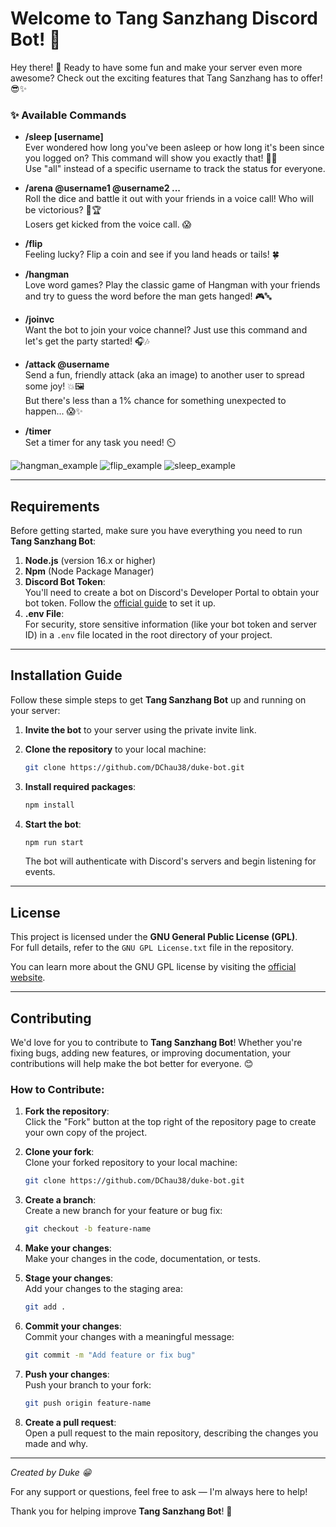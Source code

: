 # Welcome to Tang Sanzhang Discord Bot! 🎉

Hey there! 👋 Ready to have some fun and make your server even more awesome? Check out the exciting features that Tang Sanzhang has to offer! 😎✨

### **✨ Available Commands**

- **/sleep [username]**  
  Ever wondered how long you've been asleep or how long it's been since you logged on? This command will show you exactly that! 🛌💤  
  Use "all" instead of a specific username to track the status for everyone.

- **/arena @username1 @username2 ...**  
  Roll the dice and battle it out with your friends in a voice call! Who will be victorious? 🎲🏆  
  Losers get kicked from the voice call. 😱

- **/flip**  
  Feeling lucky? Flip a coin and see if you land heads or tails! 🍀

- **/hangman**  
  Love word games? Play the classic game of Hangman with your friends and try to guess the word before the man gets hanged! 🎮🔤

- **/joinvc**  
  Want the bot to join your voice channel? Just use this command and let's get the party started! 🎧🎶

- **/attack @username**  
  Send a fun, friendly attack (aka an image) to another user to spread some joy! 💥🖼️  
  But there's less than a 1% chance for something unexpected to happen... 😱✨

- **/timer**  
  Set a timer for any task you need! ⏲️

![hangman_example](./static/examples/hangman_example.JPG)
![flip_example](./static/examples/flip_example.JPG)
![sleep_example](./static/examples/sleepcheck_example.JPG)

---

## **Requirements**

Before getting started, make sure you have everything you need to run **Tang Sanzhang Bot**:

1. **Node.js** (version 16.x or higher)
2. **Npm** (Node Package Manager)
3. **Discord Bot Token**:  
   You'll need to create a bot on Discord's Developer Portal to obtain your bot token. Follow the [official guide](https://discord.com/developers/docs/intro) to set it up.
4. **.env File**:  
   For security, store sensitive information (like your bot token and server ID) in a `.env` file located in the root directory of your project.

---

## **Installation Guide**

Follow these simple steps to get **Tang Sanzhang Bot** up and running on your server:

1. **Invite the bot** to your server using the private invite link.
2. **Clone the repository** to your local machine:

    ```bash
    git clone https://github.com/DChau38/duke-bot.git
    ```

3. **Install required packages**:

    ```bash
    npm install
    ```

4. **Start the bot**:

    ```bash
    npm run start
    ```

   The bot will authenticate with Discord's servers and begin listening for events.

---

## **License**

This project is licensed under the **GNU General Public License (GPL)**.  
For full details, refer to the `GNU GPL License.txt` file in the repository.

You can learn more about the GNU GPL license by visiting the [official website](https://www.gnu.org/licenses/).

---

## **Contributing**

We'd love for you to contribute to **Tang Sanzhang Bot**! Whether you're fixing bugs, adding new features, or improving documentation, your contributions will help make the bot better for everyone. 😊

### How to Contribute:

1. **Fork the repository**:  
   Click the "Fork" button at the top right of the repository page to create your own copy of the project.

2. **Clone your fork**:  
   Clone your forked repository to your local machine:

    ```bash
    git clone https://github.com/DChau38/duke-bot.git
    ```

3. **Create a branch**:  
   Create a new branch for your feature or bug fix:

    ```bash
    git checkout -b feature-name
    ```

4. **Make your changes**:  
   Make your changes in the code, documentation, or tests.

5. **Stage your changes**:  
   Add your changes to the staging area:

    ```bash
    git add .
    ```

6. **Commit your changes**:  
   Commit your changes with a meaningful message:

    ```bash
    git commit -m "Add feature or fix bug"
    ```

7. **Push your changes**:  
   Push your branch to your fork:

    ```bash
    git push origin feature-name
    ```

8. **Create a pull request**:  
   Open a pull request to the main repository, describing the changes you made and why.

---

*Created by Duke 😁*

For any support or questions, feel free to ask — I'm always here to help!

Thank you for helping improve **Tang Sanzhang Bot**! 🎉
